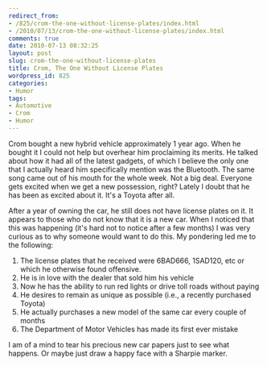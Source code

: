 ```yaml
---
redirect_from:
- /825/crom-the-one-without-license-plates/index.html
- /2010/07/13/crom-the-one-without-license-plates/index.html
comments: true
date: 2010-07-13 08:32:25
layout: post
slug: crom-the-one-without-license-plates
title: Crom, The One Without License Plates
wordpress_id: 825
categories:
- Humor
tags:
- Automotive
- Crom
- Humor
---
```


Crom bought a new hybrid vehicle approximately 1 year ago.  When he bought it I could not help but overhear him proclaiming its merits.  He talked about how it had all of the latest gadgets, of which I believe the only one that I actually heard him specifically mention was the Bluetooth.  The same song came out of his mouth for the whole week.  Not a big deal.  Everyone gets excited when we get a new possession, right?  Lately I doubt that he has been as excited about it.  It's a Toyota after all.

After a year of owning the car, he still does not have license plates on it.  It appears to those who do not know that it is a new car.  When I noticed that this was happening (it's hard not to notice after a few months) I was very curious as to why someone would want to do this.  My pondering led me to the following:

  1. The license plates that he received were 6BAD666, 1SAD120, etc or which he otherwise found offensive.
  2. He is in love with the dealer that sold him his vehicle
  3. Now he has the ability to run red lights or drive toll roads without paying
  4. He desires to remain as unique as possible (i.e., a recently purchased Toyota)
  5. He actually purchases a new model of the same car every couple of months
  6. The Department of Motor Vehicles has made its first ever mistake


I am of a mind to tear his precious new car papers just to see what happens.  Or maybe just draw a happy face with a Sharpie marker.

